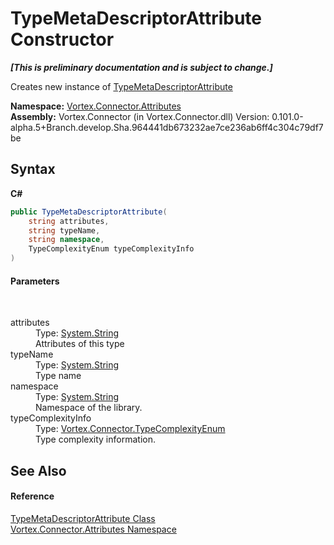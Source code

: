 # TypeMetaDescriptorAttribute Constructor 
 _**\[This is preliminary documentation and is subject to change.\]**_

Creates new instance of <a href="T_Vortex_Connector_Attributes_TypeMetaDescriptorAttribute.md">TypeMetaDescriptorAttribute</a>

**Namespace:**&nbsp;<a href="N_Vortex_Connector_Attributes.md">Vortex.Connector.Attributes</a><br />**Assembly:**&nbsp;Vortex.Connector (in Vortex.Connector.dll) Version: 0.101.0-alpha.5+Branch.develop.Sha.964441db673232ae7ce236ab6ff4c304c79df7be

## Syntax

**C#**<br />
``` C#
public TypeMetaDescriptorAttribute(
	string attributes,
	string typeName,
	string namespace,
	TypeComplexityEnum typeComplexityInfo
)
```


#### Parameters
&nbsp;<dl><dt>attributes</dt><dd>Type: <a href="http://msdn2.microsoft.com/en-us/library/s1wwdcbf" target="_blank">System.String</a><br />Attributes of this type</dd><dt>typeName</dt><dd>Type: <a href="http://msdn2.microsoft.com/en-us/library/s1wwdcbf" target="_blank">System.String</a><br />Type name</dd><dt>namespace</dt><dd>Type: <a href="http://msdn2.microsoft.com/en-us/library/s1wwdcbf" target="_blank">System.String</a><br />Namespace of the library.</dd><dt>typeComplexityInfo</dt><dd>Type: <a href="T_Vortex_Connector_TypeComplexityEnum.md">Vortex.Connector.TypeComplexityEnum</a><br />Type complexity information.</dd></dl>

## See Also


#### Reference
<a href="T_Vortex_Connector_Attributes_TypeMetaDescriptorAttribute.md">TypeMetaDescriptorAttribute Class</a><br /><a href="N_Vortex_Connector_Attributes.md">Vortex.Connector.Attributes Namespace</a><br />